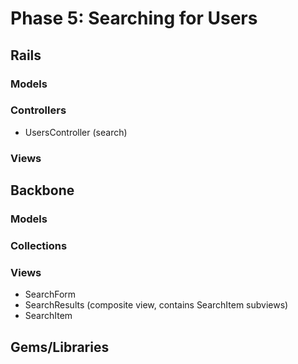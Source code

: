 # Phase 5: Searching for Users

## Rails
### Models

### Controllers
* UsersController (search)

### Views

## Backbone
### Models

### Collections

### Views
* SearchForm
* SearchResults (composite view, contains SearchItem subviews)
* SearchItem

## Gems/Libraries

